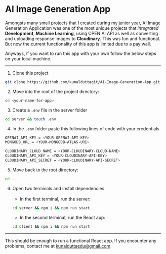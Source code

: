 # AI Image Generation App

Amongsts many small projects that I created during my junior year, AI Image Generation Application was one of the most unique projects that _integrated_ **Development**, **Machine Learning**, using OPEN AI API as well as converting and uploading response images to **Cloudinary**. This was fun and functional. But now the current functionality of this app is limited due to a pay wall.

Anyways, if you want to run this app with your own follow the below steps on your local machine.

---

1. Clone this project
```bash
git clone https://github.com/kunalduttagit/AI-Image-Generation-App.git <your-name-for-app>
```

2. Move into the root of the project directory:
```bash
cd <your-name-for-app>
```

3. Create a `.env` file in the server folder
```bash
cd server && touch .env
```

4. In the `.env` folder paste this following lines of code with your credentials

``` sh
OPENAI_API_KEY = <YOUR-OPENAI-API-KEY>
MONGODB_URL = <YOUR-MONGODB-ATLAS-URI>

CLOUDINARY_CLOUD_NAME = <YOUR-CLOUDINARY-CLOUD-NAME>
CLOUDINARY_API_KEY = <YOUR-CLOUDINARY-API-KEY>
CLOUDINARY_API_SECRET = <YOUR-CLOUDINARY-API-SECRET>
```

5. Move back to the root directory:
```sh
cd ..
```

6. Open two terminals and install dependencies<br/> <br/>
    - In the first terminal, run the server:
    ```bash
    cd server && npm i && npm run start
    ```
    - In the second terminal, run the React app:
    ```bash
    cd client && npm i && npm run start
    ```

---
This should be enough to run a functional React app. If you encounter any problems, contact me at kunalduttaedu@gmail.com.